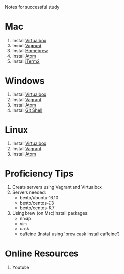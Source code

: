 Notes for successful study

Mac
===

1.	Install [Virtualbox](https://www.virtualbox.org)
2.	Install [Vagrant](https://www.vagrantup,com)
3.	Install [Homebrew](https://brew.sh)
4.	Install [Atom](https://atom.io/)
5.	Install [iTerm2](https://www.iterm2.com/)

Windows
=======

1.	Install [Virtualbox](https://www.virtualbox.org)
2.	Install [Vagrant](https://www.vagrantup,com)
3.	Install [Atom](https://atom.io/)
4.	Install [Git Shell](https://git-scm.com/)

Linux
=====

1.	Install [Virtualbox](https://www.virtualbox.org)
2.	Install [Vagrant](https://www.vagrantup,com)
3.	Install [Atom](https://atom.io/)

Proficiency Tips
================

1.	Create servers using Vagrant and Virtualbox
2.	Servers needed:
	-	bento/ubuntu-16.10
	-	bento/centos-7.3
	-	bento/centos-6.7
3.	Using brew (on Mac)install packages:
	-	nmap
	-	vim
	-	cask
	-	caffeine (Install using 'brew cask install caffeine')

Online Resources
================

1.	Youtube
